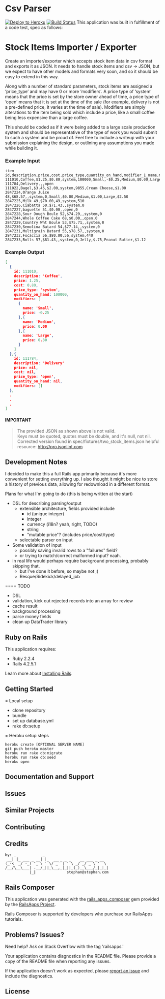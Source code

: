Csv Parser
================

[![Deploy to Heroku](https://www.herokucdn.com/deploy/button.png)](https://heroku.com/deploy)
[![Build Status](https://travis-ci.org/stephancom/csv-parser.svg?branch=master)](https://travis-ci.org/stephancom/csv-parser)
This application was built in fulfillment of a code test, spec as follows:

# Stock Items Importer / Exporter

Create an importer/exporter which accepts stock item data in csv format and exports it as JSON. It needs to handle stock items and csv -> JSON, but we expect to have other models and formats very soon, and so it should be easy to extend in this way.

Along with a number of standard parameters, stock items are assigned a ‘price_type’ and may have 0 or more ‘modifiers’. A price type of ‘system’ means that the price is set by the store owner ahead of time, a price type of ‘open’ means that it is set at the time of the sale (for example, delivery is not a pre-defined price, it varies at the time of sale). Modifiers are simply alterations to the item being sold which include a price, like a small coffee being less expensive than a large coffee.

This should be coded as if it were being added to a large scale production system and should be representative of the type of work you would submit to such a system and be proud of. Feel free to include a writeup with your submission explaining the design, or outlining any assumptions you made while building it.

### Example Input

```csv
item id,description,price,cost,price_type,quantity_on_hand,modifier_1_name,modifier_1_price,modifier_2_name,modifier_2_price,modifier_3_name,modifier_3_price
111010,Coffee,$1.25,$0.80,system,100000,Small,-$0.25,Medium,$0.00,Large,$0.30
111784,Delivery,,,open
111022,Bagel,$3.45,$2.00,system,9855,Cream Cheese,$1.00
2847224,Orange Juice 48,$68.57,,system,0,Small,$0.00,Medium,$1.00,Large,$2.50
2847225,Milk 49,$70.00,49,system,510
2847226,Ciabatta 50,$71.43,,system,0
2847227,baguette 51,$0.00,,open,0
2847228,Sour Dough Boule 52,$74.29,,system,0
2847244,Whole Coffee Cake 68,$0.00,,open,0
2847229,Country Wht Boule 53,$75.71,,system,0
2847230,Semolina Batard 54,$77.14,,system,0
2847231,Multigrain Batard 55,$78.57,,system,0
2847232,Focaccia 56,$80.00,56,system,440
2847233,Rolls 57,$81.43,,system,0,Jelly,$.75,Peanut Butter,$1.12
```

### Example Output

```JSON
[
  {
    id: 111010,
    description: 'Coffee',
    price: 1.25,
    cost: 0.80,
    price_type: 'system',
    quantity_on_hand: 100000,
    modifiers: [
      {
        name: 'Small',
        price: -0.25
      },{
        name: 'Medium',
        price: 0.00
      },{
        name: 'Large',
        price: 0.30
      }
    ]
  },{
    id: 111784,
    description: 'Delivery'
    price: nil,
    cost: nil,
    price_type: 'open',
    quantity_on_hand: nil,
    modifiers: []
  },
  .
  .
  .
]
```

#### IMPORTANT

> The provided JSON as shown above is not valid.  
> Keys must be quoted, quotes must be double, and it's null, not nil.  
> Corrected version found in spec/fixtures/two_stock_items.json
> helpful resource: http://pro.jsonlint.com


Development Notes
-------------

I decided to make this a full Rails app primarily because it's more convenient for setting everything up.  I also thought it might be nice to store a history of previous data, allowing for redownload in a different format.

Plans for what I'm going to do (this is being written at the start)
* DSL for describing parsing/output
  * extensible architecture, fields provided include
    * id (unique integer)
    * integer
    * currency (i18n? yeah, right, TODO)
    * string
    * "mutable price"? (includes price/cost/type)
  * selectable parser on input
* Some validation of input
  * possibly saving invalid rows to a "failures" field?
  * or trying to match/correct malformed input? naah.
* in real life would perhaps require background processing, probably skipping that.
  * but I've done it before, so maybe not ;)
  * Resque/Sidekick/delayed_job

==== TODO
* DSL
* validation, kick out rejected records into an array for review
* cache result
* background processing
* parse money fields
* clean up DataTrader library

Ruby on Rails
-------------

This application requires:

- Ruby 2.2.4
- Rails 4.2.5.1

Learn more about [Installing Rails](http://railsapps.github.io/installing-rails.html).

Getting Started
---------------

= Local setup

* clone repository
* bundle
* set up database.yml
* rake db:setup

= Heroku setup steps

```
heroku create [OPTIONAL SERVER NAME]
git push heroku master
heroku run rake db:migrate
heroku run rake db:seed
heroku open
```

Documentation and Support
-------------------------

Issues
-------------

Similar Projects
----------------

Contributing
------------

Credits
-------

```
by: _            _
 __| |_ ___ _ __| |_  __ _ _ _    __ ___ _ __
(_-<  _/ -_) '_ \ ' \/ _` | ' \ _/ _/ _ \ '  \
/__/\__\___| .__/_||_\__,_|_||_(_)__\___/_|_|_|
           |_|              stephan@stephan.com
```

Rails Composer
-------

This application was generated with the [rails_apps_composer](https://github.com/RailsApps/rails_apps_composer) gem
provided by the [RailsApps Project](http://railsapps.github.io/).

Rails Composer is supported by developers who purchase our RailsApps tutorials.

Problems? Issues?
-----------

Need help? Ask on Stack Overflow with the tag 'railsapps.'

Your application contains diagnostics in the README file. Please provide a copy of the README file when reporting any issues.

If the application doesn't work as expected, please [report an issue](https://github.com/RailsApps/rails_apps_composer/issues)
and include the diagnostics.

License
-------


